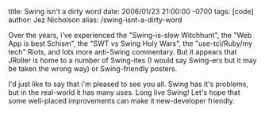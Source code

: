 title: Swing isn't a dirty word
date: 2006/01/23 21:00:00 -0700
tags: [code]
author: Jez Nicholson
alias: /swing-isnt-a-dirty-word

Over the years, i've experienced the "Swing-is-slow Witchhunt", the "Web App is best Schism", the "SWT vs Swing Holy Wars", the "use-tcl/Ruby/my tech" Riots, and lots more anti-Swing commentary. But it appears that JRoller is home to a number of Swing-ites (I would say Swing-ers but it may be taken the wrong way) or Swing-friendly posters.

I'd just like to say that i'm pleased to see you all. Swing has it's problems, but in the real-world it has many uses. Long live Swing! Let's hope that some well-placed improvements can make it new-developer friendly.